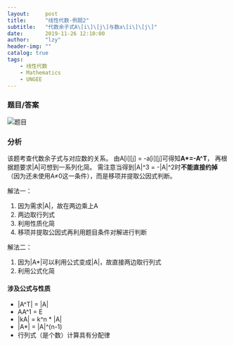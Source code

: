 ```yaml
---
layout:     post
title:      "线性代数-例题2"
subtitle:   "代数余子式A\[i\]\[j\]与数a\[i\]\[j\]"
date:       2019-11-26 12:10:00
author:     "lzy"
header-img: ""
catalog: true
tags:
    - 线性代数
    - Mathematics
    - UNGEE
---
```


### 题目/答案
![题目](https://lzy-lvjerry.github.io/img/blog/Mathematics/UNGEE/2019-11-26-LA2.jpg)

### 分析 
该题考查代数余子式与对应数的关系。
由A\[i\]\[j\] = -a\[i\]\[j\]可得知**A\*=-A^T**，
再根据题要求\|A\|可想到一系列化简。
需注意当得到\|A\|^3 = -\|A\|^2时**不能直接约掉**（因为还未使用A≠0这一条件），而是移项并提取公因式判断。

解法一：
1. 因为需求\|A\|，故在两边乘上A
2. 两边取行列式
3. 利用性质化简
4. 移项并提取公因式再利用题目条件对解进行判断

解法二：
1. 因为\|A\*\|可以利用公式变成\|A\|，故直接两边取行列式
2. 利用公式化简


#### 涉及公式与性质
+ \|A^T\| = \|A\|
+ AA^1 = E
+ \|kA\| = k^n * \|A\|
+ \|A\*\| = \|A\|^(n-1)
+ 行列式（是个数）计算具有分配律